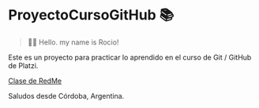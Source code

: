 # ProyectoCursoGitHub  📚

> 🙋‍♀️ Hello. my name is Rocio!

Este es un proyecto para practicar lo aprendido 
en el curso de Git / GitHub de Platzi.  

[Clase de RedMe](https://platzi.com/clases/1557-git-github/19977-readmemd-es-una-excelente-practica/ "Clase de RedMe")

Saludos desde Córdoba, Argentina.

